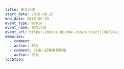 ```yaml
---
title: 天龙八部
start_date: 2018-06-25
end_date: 2018-06-25
event_type: movie
event_name: 天龙八部
event_url: https://movie.douban.com/subject/1863941/
memories:
  - comment: 
    author: 时九
  - comment: 开始一起看电视剧啦
    author: 念九  
location: 
---
```

